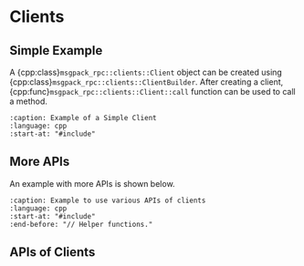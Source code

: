 # Clients

## Simple Example

A {cpp:class}`msgpack_rpc::clients::Client` object can be created
using {cpp:class}`msgpack_rpc::clients::ClientBuilder`.
After creating a client,
{cpp:func}`msgpack_rpc::clients::Client::call` function
can be used to call a method.

```{literalinclude} ../../../../examples/simple/simple_client.cpp
:caption: Example of a Simple Client
:language: cpp
:start-at: "#include"
```

## More APIs

An example with more APIs is shown below.

```{literalinclude} ../../../../examples/more/more_client.cpp
:caption: Example to use various APIs of clients
:language: cpp
:start-at: "#include"
:end-before: "// Helper functions."
```

## APIs of Clients

```{doxygenclass} msgpack_rpc::clients::ClientBuilder

```

```{doxygenclass} msgpack_rpc::clients::Client

```

```{doxygenclass} msgpack_rpc::clients::CallFuture

```

```{doxygenclass} msgpack_rpc::clients::ServerException

```
